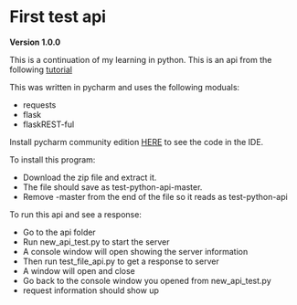 # First test api

**Version 1.0.0**

This is a continuation of my learning in python. This is an api from the following [tutorial](https://www.youtube.com/watch?v=GMppyAPbLYk)

This was written in pycharm and uses the following moduals: 
* requests
* flask
* flaskREST-ful

Install pycharm community edition [HERE](https://www.jetbrains.com/pycharm/download/#section=windows) to see the code in the IDE.

To install this program:
* Download the zip file and extract it.
* The file should save as test-python-api-master.
* Remove -master from the end of the file so it reads as test-python-api

To run this api and see a response:
* Go to the api folder
* Run new_api_test.py to start the server
* A console window will open showing the server information
* Then run test_file_api.py to get a response to server
* A window will open and close 
* Go back to the console window you opened from new_api_test.py 
* request information should show up




